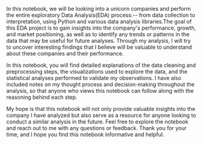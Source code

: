  In this notebook, we will be looking into a unicorn companies and perform the entire exploratory Data Analysis(EDA) process:-- from data collection to interpretation, using Python and various data analysis libraries.The goal of this EDA project is to gain insights into the company's performance, growth, and market positioning, as well as to identify any trends or patterns in the data that may be useful for future analyses. Through my analysis, I will try to uncover interesting findings that I believe will be valuable to understand about these companies and their performance.

In this notebook, you will find detailed explanations of the data cleaning and preprocessing steps, the visualizations used to explore the data, and the statistical analyses performed to validate my observations. I have also included notes on my thought process and decision-making throughout the analysis, so that anyone who views this notebook can follow along with the reasoning behind each step.

My hope is that this notebook will not only provide valuable insights into the company I have analyzed but also serve as a resource for anyone looking to conduct a similar analysis in the future. Feel free to explore the notebook and reach out to me with any questions or feedback. Thank you for your time, and I hope you find this notebook informative and helpful.
